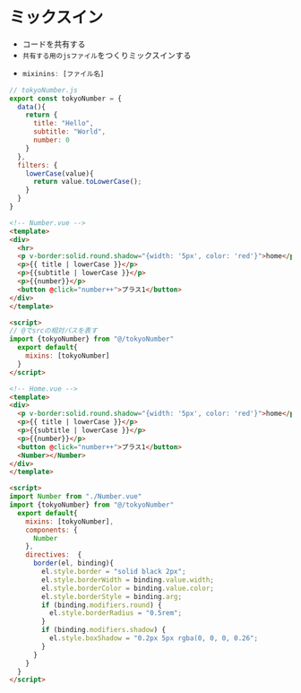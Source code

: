 # ミックスイン

- コードを共有する
- `共有する用のjsファイル`をつくりミックスインする
- ```js
  mixinins: [ファイル名]
  ```

```js
// tokyoNumber.js
export const tokyoNumber = {
  data(){
    return {
      title: "Hello",
      subtitle: "World",
      number: 0
    }
  },
  filters: {
    lowerCase(value){
      return value.toLowerCase();
    }
  }
}

```

```html
<!-- Number.vue -->
<template>
<div>
  <hr>
  <p v-border:solid.round.shadow="{width: '5px', color: 'red'}">home</p>
  <p>{{ title | lowerCase }}</p>
  <p>{{subtitle | lowerCase }}</p>
  <p>{{number}}</p>
  <button @click="number++">プラス1</button>
</div>
</template>

<script>
// @でsrcの相対パスを表す
import {tokyoNumber} from "@/tokyoNumber"
  export default{
    mixins: [tokyoNumber]
  }
</script>

```
```html
<!-- Home.vue -->
<template>
<div>
  <p v-border:solid.round.shadow="{width: '5px', color: 'red'}">home</p>
  <p>{{ title | lowerCase }}</p>
  <p>{{subtitle | lowerCase }}</p>
  <p>{{number}}</p>
  <button @click="number++">プラス1</button>
  <Number></Number>
</div>
</template>

<script>
import Number from "./Number.vue"
import {tokyoNumber} from "@/tokyoNumber"
  export default{
    mixins: [tokyoNumber],
    components: {
      Number
    },
    directives:  {
      border(el, binding){
        el.style.border = "solid black 2px";
        el.style.borderWidth = binding.value.width;
        el.style.borderColor = binding.value.color;
        el.style.borderStyle = binding.arg;
        if (binding.modifiers.round) {
          el.style.borderRadius = "0.5rem";
        }
        if (binding.modifiers.shadow) {
          el.style.boxShadow = "0.2px 5px rgba(0, 0, 0, 0.26";
        }
      } 
    }
  }
</script>

```

